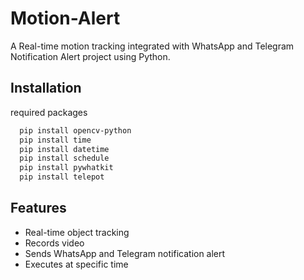 # Motion-Alert

A Real-time motion tracking integrated with WhatsApp and Telegram Notification Alert project using Python.


## Installation
 required packages

```bash
  pip install opencv-python 
  pip install time
  pip install datetime
  pip install schedule 
  pip install pywhatkit
  pip install telepot
```
    
## Features

- Real-time object tracking
- Records video 
- Sends WhatsApp and Telegram notification alert
- Executes at specific time
